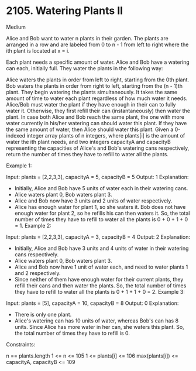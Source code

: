 # 2105. Watering Plants II
Medium

Alice and Bob want to water n plants in their garden. The plants are arranged in a row and are labeled from 0 to n - 1 from left to right where the ith plant is located at x = i.

Each plant needs a specific amount of water. Alice and Bob have a watering can each, initially full. They water the plants in the following way:

Alice waters the plants in order from left to right, starting from the 0th plant. Bob waters the plants in order from right to left, starting from the (n - 1)th plant. They begin watering the plants simultaneously.
It takes the same amount of time to water each plant regardless of how much water it needs.
Alice/Bob must water the plant if they have enough in their can to fully water it. Otherwise, they first refill their can (instantaneously) then water the plant.
In case both Alice and Bob reach the same plant, the one with more water currently in his/her watering can should water this plant. If they have the same amount of water, then Alice should water this plant.
Given a 0-indexed integer array plants of n integers, where plants[i] is the amount of water the ith plant needs, and two integers capacityA and capacityB representing the capacities of Alice's and Bob's watering cans respectively, return the number of times they have to refill to water all the plants.

 

Example 1:

Input: plants = [2,2,3,3], capacityA = 5, capacityB = 5
Output: 1
Explanation:
- Initially, Alice and Bob have 5 units of water each in their watering cans.
- Alice waters plant 0, Bob waters plant 3.
- Alice and Bob now have 3 units and 2 units of water respectively.
- Alice has enough water for plant 1, so she waters it. Bob does not have enough water for plant 2, so he refills his can then waters it.
So, the total number of times they have to refill to water all the plants is 0 + 0 + 1 + 0 = 1.
Example 2:

Input: plants = [2,2,3,3], capacityA = 3, capacityB = 4
Output: 2
Explanation:
- Initially, Alice and Bob have 3 units and 4 units of water in their watering cans respectively.
- Alice waters plant 0, Bob waters plant 3.
- Alice and Bob now have 1 unit of water each, and need to water plants 1 and 2 respectively.
- Since neither of them have enough water for their current plants, they refill their cans and then water the plants.
So, the total number of times they have to refill to water all the plants is 0 + 1 + 1 + 0 = 2.
Example 3:

Input: plants = [5], capacityA = 10, capacityB = 8
Output: 0
Explanation:
- There is only one plant.
- Alice's watering can has 10 units of water, whereas Bob's can has 8 units. Since Alice has more water in her can, she waters this plant.
So, the total number of times they have to refill is 0.
 

Constraints:

n == plants.length
1 <= n <= 105
1 <= plants[i] <= 106
max(plants[i]) <= capacityA, capacityB <= 109